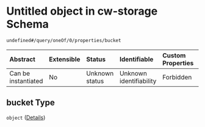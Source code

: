 # Untitled object in cw-storage Schema

```txt
undefined#/query/oneOf/0/properties/bucket
```

| Abstract            | Extensible | Status         | Identifiable            | Custom Properties | Additional Properties | Access Restrictions | Defined In                                                         |
| :------------------ | :--------- | :------------- | :---------------------- | :---------------- | :-------------------- | :------------------ | :----------------------------------------------------------------- |
| Can be instantiated | No         | Unknown status | Unknown identifiability | Forbidden         | Forbidden             | none                | [cw-storage.json\*](schema/cw-storage.json "open original schema") |

## bucket Type

`object` ([Details](cw-storage-querymsg-oneof-bucket-properties-bucket.md))
